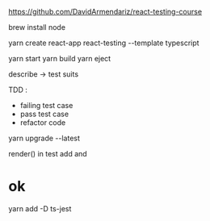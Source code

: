 https://github.com/DavidArmendariz/react-testing-course

brew install node

yarn create react-app react-testing --template typescript

yarn start
yarn build
yarn eject

describe -> test suits

TDD :
- failing test case
- pass test case
- refactor code

yarn upgrade --latest

render() in test add <body> and <div>
    <body>
      <div>
        <h1>
          ok
        </h1>
      </div>
    </body>

yarn add -D ts-jest 